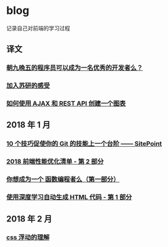 # blog

记录自己对前端的学习过程


## 译文

### [朝九晚五的程序员可以成为一名优秀的开发者么？](https://github.com/sakila1012/blog/issues/1)
### [加入苏研的感受](https://github.com/sakila1012/blog/issues/2)
### [如何使用 AJAX 和 REST API 创建一个图表](https://github.com/sakila1012/blog/issues/3)

## 2018 年 1 月

### [10 个技巧促使你的 Git 的技能上一个台阶 —— SitePoint](https://github.com/sakila1012/blog/issues/4)
### [2018 前端性能优化清单 - 第 2 部分](https://github.com/sakila1012/blog/issues/5)
### [你想成为一个 函数编程者么（第一部分）](https://github.com/sakila1012/blog/issues/6)
### [使用深度学习自动生成 HTML 代码 - 第 1 部分](https://github.com/sakila1012/blog/issues/7)

## 2018 年 2 月

### [css 浮动的理解](https://www.w3.org/TR/CSS2/)

